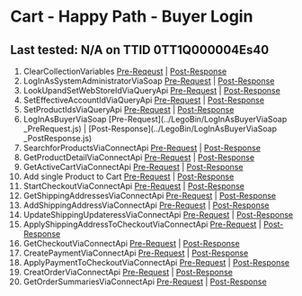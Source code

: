 # Cart - Happy Path - Buyer Login

## Last tested: N/A on TTID 0TT1Q000004Es40

1. ClearCollectionVariables [Pre-Reqeust](../LegoBin/ClearCollectionVariables_PreRequest.js) | [Post-Response](../LegoBin/ClearCollectionVariables_PostResponse.js)
1. LogInAsSystemAdministratorViaSoap [Pre-Request](../LegoBin/LogInAsSystemAdministratorViaSoap_PreRequest.js) | [Post-Response](../LegoBin/LogInAsSystemAdministratorViaSoap_PostResponse.js)
1. LookUpandSetWebStoreIdViaQueryApi [Pre-Request](../LegoBin/LookUpandSetWebStoreIdViaQueryApi_PreRequest.js) | [Post-Response](../LegoBin/LookUpandSetWebStoreIdViaQueryApi_PostResponse.js)
1. SetEffectiveAccountIdViaQueryApi [Pre-Request](../LegoBin/SetEffectiveAccountIdViaQueryApi_PreRequest.js) | [Post-Response](../LegoBin/SetEffectiveAccountIdViaQueryApi_PostResponse.js)
1. SetProductIdsViaQueryApi [Pre-Request](../LegoBin/SetProductIdsViaQueryApi_PreRequest.js) | [Post-Response](../LegoBin/SetProductIdsViaQueryApi_PostResponse.js)
1. LogInAsBuyerViaSoap [Pre-Request](../LegoBin/LogInAsBuyerViaSoap _PreRequest.js) | [Post-Response](../LegoBin/LogInAsBuyerViaSoap _PostResponse.js)
1. SearchforProductsViaConnectApi [Pre-Request](../LegoBin/SearchforProductsViaConnectApi_PreRequest.js) | [Post-Response](../LegoBin/SearchforProductsViaConnectApi_PostResponse.js)
1. GetProductDetailViaConnectApi [Pre-Request](../LegoBin/GetProductDetailViaConnectApi_PreRequest.js) | [Post-Response](../LegoBin/GetProductDetailViaConnectApi_PostResponse.js)
1. GetActiveCartViaConnectApi [Pre-Request](../LegoBin/GetActiveCartViaConnectApi_PreRequest.js) | [Post-Response](../LegoBin/GetActiveCartViaConnectApi_PostResponse.js)
1. Add single Product to Cart [Pre-Request](../LegoBin/AddSingleProductToCartViaConnectApi_PreRequest.js) | [Post-Response](../LegoBin/AddSingleProductToCartViaConnectApi_PostResponse.js)
1. StartCheckoutViaConnectApi [Pre-Request](../LegoBin/StartCheckoutViaConnectApi_PreRequest.js) | [Post-Response](../LegoBin/StartCheckoutViaConnectApi_PostResponse.js)
1. GetShippingAddressesViaConnectApi [Pre-Request](../LegoBin/GetShippingAddressesViaConnectApi_PreRequest.js) | [Post-Response](../LegoBin/GetShippingAddressesViaConnectApi_PostResponse.js)
1. AddShippingAddressViaConnectApi [Pre-Request](../LegoBin/AddShippingAddressViaConnectApi_PreRequest.js) | [Post-Response](../LegoBin/AddShippingAddressViaConnectApi_PostResponse.js)
1. UpdateShippingUpdateressViaConnectApi [Pre-Request](../LegoBin/UpdateShippingUpdateressViaConnectApi_PreRequest.js) | [Post-Response](../LegoBin/UpdateShippingUpdateressViaConnectApi_PostResponse.js)
1. ApplyShippingAddressToCheckoutViaConnectApi [Pre-Request](../LegoBin/ApplyShippingAddressToCheckoutViaConnectApi_PreRequest.js) | [Post-Response](../LegoBin/ApplyShippingAddressToCheckoutViaConnectApi_PostResponse.js)
1. GetCheckoutViaConnectApi [Pre-Request](../LegoBin/GetCheckoutViaConnectApi_PreRequest.js) | [Post-Response](../LegoBin/GetCheckoutViaConnectApi_PostResponse.js)
1. CreatePaymentViaConnectApi [Pre-Request](../LegoBin/CreatePaymentViaConnectApi_PreRequest.js) | [Post-Response](../LegoBin/CreatePaymentViaConnectApi_PostResponse.js)
1. ApplyPaymentToCheckoutViaConnectApi [Pre-Request](../LegoBin/ApplyPaymentToCheckoutViaConnectApi_PreRequest.js) | [Post-Response](../LegoBin/ApplyPaymentToCheckoutViaConnectApi_PostResponse.js)
1. CreatOrderViaConnectApi [Pre-Request](../LegoBin/CreatOrderViaConnectApi_PreRequest.js) | [Post-Response](../LegoBin/CreatOrderViaConnectApi_PostResponse.js)
1. GetOrderSummariesViaConnectApi [Pre-Request](../LegoBin/GetOrderSummariesViaConnectApi_PreRequest.js) | [Post-Response](../LegoBin/GetOrderSummariesViaConnectApi_PostResponse.js)